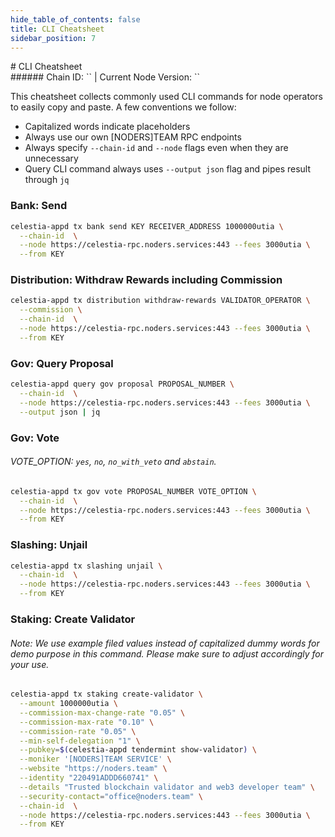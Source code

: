 ```yaml
---
hide_table_of_contents: false
title: CLI Cheatsheet
sidebar_position: 7
---
```


<div class="h1-with-icon icon-celestia">
# CLI Cheatsheet
</div>
###### Chain ID: `` | Current Node Version: ``

This cheatsheet collects commonly used CLI commands for node operators to easily copy and paste. A few conventions we follow:

- Capitalized words indicate placeholders
- Always use our own [NODERS]TEAM RPC endpoints
- Always specify `--chain-id` and `--node` flags even when they are unnecessary
- Query CLI command always uses `--output json` flag and pipes result through `jq`

### Bank: Send
```bash
celestia-appd tx bank send KEY RECEIVER_ADDRESS 1000000utia \
  --chain-id  \
  --node https://celestia-rpc.noders.services:443 --fees 3000utia \
  --from KEY
```

### Distribution: Withdraw Rewards including Commission
```bash
celestia-appd tx distribution withdraw-rewards VALIDATOR_OPERATOR \
  --commission \
  --chain-id  \
  --node https://celestia-rpc.noders.services:443 --fees 3000utia \
  --from KEY
```

### Gov: Query Proposal
```bash
celestia-appd query gov proposal PROPOSAL_NUMBER \
  --chain-id  \
  --node https://celestia-rpc.noders.services:443 --fees 3000utia \
  --output json | jq
```

### Gov: Vote
###### VOTE_OPTION: `yes`, `no`, `no_with_veto` and `abstain`.
```bash
celestia-appd tx gov vote PROPOSAL_NUMBER VOTE_OPTION \
  --chain-id  \
  --node https://celestia-rpc.noders.services:443 --fees 3000utia \
  --from KEY
```

### Slashing: Unjail
```bash
celestia-appd tx slashing unjail \
  --chain-id  \
  --node https://celestia-rpc.noders.services:443 --fees 3000utia \
  --from KEY
```

### Staking: Create Validator
###### Note: We use example filed values instead of capitalized dummy words for demo purpose in this command. Please make sure to adjust accordingly for your use.
```bash
celestia-appd tx staking create-validator \
  --amount 1000000utia \
  --commission-max-change-rate "0.05" \
  --commission-max-rate "0.10" \
  --commission-rate "0.05" \
  --min-self-delegation "1" \
  --pubkey=$(celestia-appd tendermint show-validator) \
  --moniker '[NODERS]TEAM SERVICE' \
  --website "https://noders.team" \
  --identity "220491ADDD660741" \
  --details "Trusted blockchain validator and web3 developer team" \
  --security-contact="office@noders.team" \
  --chain-id  \
  --node https://celestia-rpc.noders.services:443 --fees 3000utia \
  --from KEY
```
